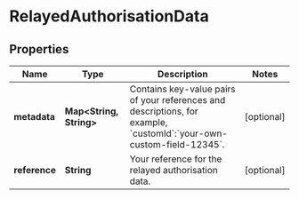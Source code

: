 

# RelayedAuthorisationData


## Properties

| Name | Type | Description | Notes |
|------------ | ------------- | ------------- | -------------|
|**metadata** | **Map&lt;String, String&gt;** | Contains key-value pairs of your references and descriptions, for example, &#x60;customId&#x60;:&#x60;your-own-custom-field-12345&#x60;. |  [optional] |
|**reference** | **String** | Your reference for the relayed authorisation data. |  [optional] |



